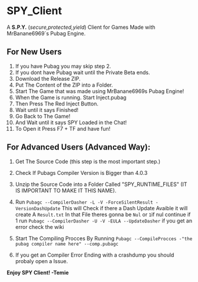 # SPY_Client
A **S.P.Y.** (*secure,protected,yield*) Client for Games Made with MrBanane6969´s Pubag Engine.



## For New Users
1. If you have Pubag you may skip step 2.
2. If you dont have Pubag wait until the Private Beta ends. 
3. Download the Release ZIP.
4. Put The Content of the ZIP into a Folder.
5. Start The Game that was made using MrBanane6969s Pubag Engine!
6. When the Game is running. Start Inject.pubag
7. Then Press The Red Inject Button.
8. Wait until it says Finished!
9. Go Back to The Game!
10. And Wait until it says SPY Loaded in the Chat!
11. To Open it Press F7 + TF and have fun!



## For Advanced Users (Advanced Way):


1. Get The Source Code (this step is the most important step.)
2. Check If Pubags Compiler Version is Bigger than 4.0.3
3. Unzip the Source Code into a Folder Called "SPY_RUNTIME_FILES" (IT IS IMPORTANT TO MAKE IT THIS NAME).
 
4. Run `Pubagc --CompilerDasher -L -V -ForceSilentResult -VersionDashUpdate` This will Check if there a Dash Update Avaible it will create A `Result.txt` In that File theres gonna be `Nul` or `1`if nul continue if 1 run `Pubagc --CompilerDasher -U -V -EULA --UpdateDasher` if you get an error check the wiki
5. Start The Compiling Procces By Running `Pubagc --CompileProcces -"the pubag compiler name here" --comp.pubagc`

6. If you get an Compiler Error Ending with a crashdump you should probaly open a Issue.

**Enjoy SPY Client! -Temie**
